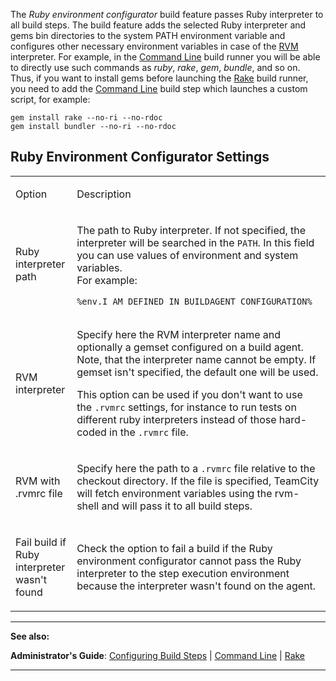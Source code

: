 [//]: # (title: Ruby Environment Configurator)
[//]: # (auxiliary-id: Ruby Environment Configurator)
The _Ruby environment configurator_ build feature passes Ruby interpreter to all build steps. The build feature adds the selected Ruby interpreter and gems bin directories to the system PATH environment variable and configures other necessary environment variables in case of the [RVM](http://rvm.io/) interpreter. For example, in the [Command Line](command-line.md) build runner you will be able to directly use such commands as _ruby_, _rake_, _gem_, _bundle_, and so on. Thus, if you want to install gems before launching the [Rake](rake.md) build runner, you need to add the [Command Line](command-line.md) build step which launches a custom script, for example:



```Shell
gem install rake --no-ri --no-rdoc
gem install bundler --no-ri --no-rdoc

```

## Ruby Environment Configurator Settings


<table>
<tr>


<td>

Option 


</td>


<td>

Description 


</td>
</tr>
<tr>


<td>

Ruby interpreter path 


</td>


<td>

The path to Ruby interpreter. If not specified, the interpreter will be searched in the `PATH`. In this field you can use values of environment and system variables.   
For example:

```Plain Text
%env.I_AM_DEFINED_IN_BUILDAGENT_CONFIGURATION%

```


 

</td>
</tr>
<tr>


<td>

RVM interpreter 


</td>


<td>

Specify here the RVM interpreter name and optionally a gemset configured on a build agent.
Note, that the interpreter name cannot be empty. If gemset isn't specified, the default one will be used. 


This option can be used if you don't want to use the `.rvmrc` settings, for instance to run tests on different ruby interpreters instead of those hard\-coded in the `.rvmrc` file.

</td>
</tr>
<tr>


<td>

RVM with .rvmrc file 


</td>


<td>

Specify here the path to a `.rvmrc` file relative to the checkout directory. If the file is specified, TeamCity will fetch environment variables using the rvm\-shell and will pass it to all build steps.  


</td>
</tr>
<tr>


<td>

Fail build if Ruby interpreter wasn't found 


</td>


<td>

Check the option to fail a build if the Ruby environment configurator cannot pass the Ruby interpreter to the step execution environment because the interpreter wasn't found on the agent. 


</td>
</tr>
</table>



__ __

__See also:__

__Administrator's Guide__: [Configuring Build Steps](configuring-build-steps.md) | [Command Line](command-line.md) | [Rake](rake.md)

__ __